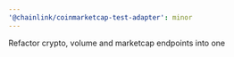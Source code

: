 ```yaml
---
'@chainlink/coinmarketcap-test-adapter': minor
---
```


Refactor crypto, volume and marketcap endpoints into one

